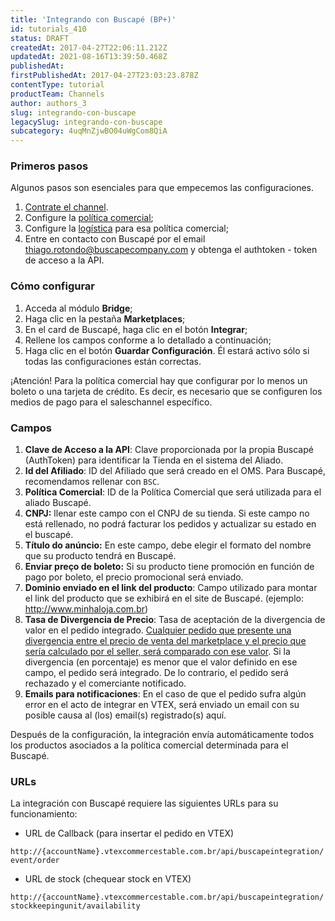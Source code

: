 ```yaml
---
title: 'Integrando con Buscapé (BP+)'
id: tutorials_410
status: DRAFT
createdAt: 2017-04-27T22:06:11.212Z
updatedAt: 2021-08-16T13:39:50.468Z
publishedAt: 
firstPublishedAt: 2017-04-27T23:03:23.878Z
contentType: tutorial
productTeam: Channels
author: authors_3
slug: integrando-con-buscape
legacySlug: integrando-con-buscape
subcategory: 4uqMnZjwBO04uWgCom8QiA
---
```


### Primeros pasos

Algunos pasos son esenciales para que empecemos las configuraciones.

1. [Contrate el channel](/es/tutorial/integrando-con-marketplace/).
2. Configure la [política comercial](/es/tutorial/politica-comercial-para-marketplace); 
3. Configure la [logística](/es/tutorial/como-configurar-logistica-para-politica-comercial/) para esa política comercial;
4. Entre en contacto con Buscapé por el email thiago.rotondo@buscapecompany.com y obtenga el authtoken - token de acceso a la API.

### Cómo configurar

1. Acceda al módulo **Bridge**;
2. Haga clic en la pestaña **Marketplaces**;
3. En el card de Buscapé, haga clic en el botón **Integrar**;
4. Rellene los campos conforme a lo detallado a continuación;
5. Haga clic en el botón **Guardar Configuración**. Él estará activo sólo si todas las configuraciones están correctas.

<div class="alert alert-warning">
¡Atención! Para la política comercial hay que configurar por lo menos un boleto o una tarjeta de crédito. Es decir, es necesario que se configuren los medios de pago para el saleschannel específico.
</div>

### Campos

1. **Clave de Acceso a la API**: Clave proporcionada por la propia Buscapé (AuthToken) para identificar la Tienda en el sistema del Aliado.
2. **Id del Afiliado**: ID del Afiliado que será creado en el OMS. Para Buscapé, recomendamos rellenar con `BSC`.
3. **Política Comercial**: ID de la Política Comercial que será utilizada para el aliado Buscapé.
4. **CNPJ:** llenar este campo con el CNPJ de su tienda. Si este campo no está rellenado, no podrá facturar los pedidos y actualizar su estado en el buscapé.
5. **Título do anúncio:** En este campo, debe elegir el formato del nombre que su producto tendrá en Buscapé.
6. **Enviar preço de boleto:**  Si su producto tiene promoción en función de pago por boleto, el precio promocional será enviado.
7. **Dominio enviado en el link del producto**: Campo utilizado para montar el link del producto que se exhibirá en el site de Buscapé. (ejemplo: http://www.minhaloja.com.br)
8. **Tasa de Divergencia de Precio**: Tasa de aceptación de la divergencia de valor en el pedido integrado. [Cualquier pedido que presente una divergencia entre el precio de venta del marketplace y el precio que sería calculado por el seller, será comparado con ese valor](http://help.vtex.com/es/faq/por-que-el-pedido-fue-cerrado-con-el-precio-incorrecto/). Si la divergencia (en porcentaje) es menor que el valor definido en ese campo, el pedido será integrado. De lo contrario, el pedido será rechazado y el comerciante notificado.
9. **Emails para notificaciones**: En el caso de que el pedido sufra algún error en el acto de integrar en VTEX, será enviado un email con su posible causa al (los) email(s) registrado(s) aquí.

Después de la configuración, la integración envía automáticamente todos los productos asociados a la política comercial determinada para el Buscapé.

### URLs

La integración con Buscapé requiere las siguientes URLs para su funcionamiento:

- URL de Callback (para insertar el pedido en VTEX)

```http://{accountName}.vtexcommercestable.com.br/api/buscapeintegration/event/order```

- URL de stock (chequear stock en VTEX)

```http://{accountName}.vtexcommercestable.com.br/api/buscapeintegration/stockkeepingunit/availability```
